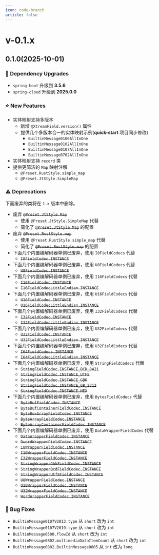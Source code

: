 ```yaml
---
icon: code-branch
article: false
---
```


# v-0.1.x

## 0.1.0(2025-10-01)

### 🔨 Dependency Upgrades

- `spring-boot` 升级到 **3.5.6**
- `spring-cloud` 升级到 **2025.0.0**

### ⭐ New Features

- 实体映射支持多版本
    - 新增 `@XtreamField.version()` 属性
    - 提供几个多版本合一的实体映射示例(**quick-start** 项目同步修改)
        - `BuiltinMessage0100AllInOne`
        - `BuiltinMessage0102AllInOne`
        - `BuiltinMessage0107AllInOne`
        - `BuiltinMessage0702AllInOne`
- 实体映射支持 `record` 类
- 提供更简洁的 `Map` 映射注解
    - `@Preset.RustStyle.simple_map`
    - `@Preset.JtStyle.SimpleMap`

### ⚠️ Deprecations

下面废弃的类将在 `1.x` 版本中删除。

- 废弃 ~~`@Preset.JtStyle.Map`~~
    - 使用 `@Preset.JtStyle.SimpleMap` 代替
    - 简化了 ~~`@Preset.JtStyle.Map`~~ 的配置
- 废弃 ~~`@Preset.RustStyle.map`~~
    - 使用 `@Preset.RustStyle.simple_map` 代替
    - 简化了 ~~`@Preset.RustStyle.map`~~ 的配置
- 下面几个内置编解码器单例已废弃，使用 `I8FieldCodecs` 代替
    - ~~`I8FieldCodec.INSTANCE`~~
- 下面几个内置编解码器单例已废弃，使用 `U8FieldCodecs` 代替
    - ~~`U8FieldCodec.INSTANCE`~~
- 下面几个内置编解码器单例已废弃，使用 `I16FieldCodecs` 代替
    - ~~`I16FieldCodec.INSTANCE`~~
    - ~~`I16FieldCodecLittleEndian.INSTANCE`~~
- 下面几个内置编解码器单例已废弃，使用 `U16FieldCodecs` 代替
    - ~~`U16FieldCodec.INSTANCE`~~
    - ~~`U16FieldCodecLittleEndian.INSTANCE`~~
- 下面几个内置编解码器单例已废弃，使用 `I32FieldCodecs` 代替
    - ~~`I32FieldCodec.INSTANCE`~~
    - ~~`I32FieldCodecLittleEndian.INSTANCE`~~
- 下面几个内置编解码器单例已废弃，使用 `U32FieldCodecs` 代替
    - ~~`U32FieldCodec.INSTANCE`~~
    - ~~`U32FieldCodecLittleEndian.INSTANCE`~~
- 下面几个内置编解码器单例已废弃，使用 `U32FieldCodecs` 代替
    - ~~`I64FieldCodecs.INSTANCE`~~
    - ~~`I64FieldCodecLittleEndian.INSTANCE`~~
- 下面几个内置编解码器单例已废弃，使用 `StringFieldCodecs` 代替
    - ~~`StringFieldCodec.INSTANCE_BCD_8421`~~
    - ~~`StringFieldCodec.INSTANCE_UTF8`~~
    - ~~`StringFieldCodec.INSTANCE_GBK`~~
    - ~~`StringFieldCodec.INSTANCE_GB_2312`~~
    - ~~`StringFieldCodec.INSTANCE_HEX`~~
- 下面几个内置编解码器单例已废弃，使用 `BytesFieldCodecs` 代替
    - ~~`ByteBufFieldCodec.INSTANCE`~~
    - ~~`ByteBufContainerFieldCodec.INSTANCE`~~
    - ~~`ByteBoxArrayFieldCodec.INSTANCE`~~
    - ~~`ByteArrayFieldCodec.INSTANCE`~~
    - ~~`ByteArrayContainerFieldCodec.INSTANCE`~~
- 下面几个内置编解码器单例已废弃，使用 `DataWrapperFieldCodes` 代替
    - ~~`DataWrapperFieldCodec.INSTANCE`~~
    - ~~`DwordWrapperFieldCodec.INSTANCE`~~
    - ~~`I8WrapperFieldCodec.INSTANCE`~~
    - ~~`I16WrapperFieldCodec.INSTANCE`~~
    - ~~`I32WrapperFieldCodec.INSTANCE`~~
    - ~~`StringWrapperGbkFieldCodec.INSTANCE`~~
    - ~~`StringWrapperBcdFieldCodec.INSTANCE`~~
    - ~~`StringWrapperUtf8FieldCodec.INSTANCE`~~
    - ~~`U8WrapperFieldCodec.INSTANCE`~~
    - ~~`U16WrapperFieldCodec.INSTANCE`~~
    - ~~`U32WrapperFieldCodec.INSTANCE`~~
    - ~~`WordWrapperFieldCodec.INSTANCE`~~

### 🐞 Bug Fixes

- `BuiltinMessage0107V2013.type` 从 `short` 改为 `int`
- `BuiltinMessage0107V2019.type` 从 `short` 改为 `int`
- `BuiltinMessage0500.flowId` 从 `short` 改为 `int`
- `BuiltinMessage0802.multimediaDataItemCount` 从 `short` 改为 `int`
- `BuiltinMessage0802.BuiltinMessage8805` 从 `int` 改为 `long`
